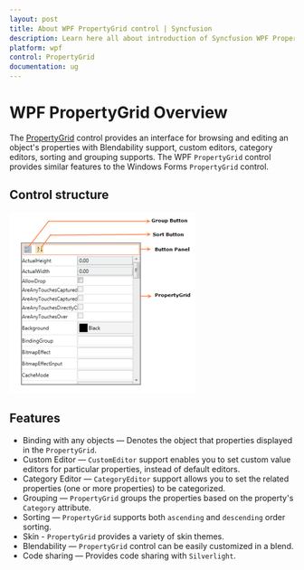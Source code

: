 ```yaml
---
layout: post
title: About WPF PropertyGrid control | Syncfusion
description: Learn here all about introduction of Syncfusion WPF PropertyGrid control, its elements and more details.
platform: wpf
control: PropertyGrid 
documentation: ug
---
```


# WPF PropertyGrid Overview

The [PropertyGrid](https://www.syncfusion.com/wpf-ui-controls/propertygrid) control provides an interface for browsing and editing an object's properties with Blendability support, custom editors, category editors, sorting and grouping supports. The WPF `PropertyGrid` control provides similar features to the Windows Forms `PropertyGrid` control.

## Control structure

![Default PropertyGrid control](Getting-Started_images/Getting-Started_img8.png)

## Features

* Binding with any objects — Denotes the object that properties displayed in the `PropertyGrid`.
* Custom Editor — `CustomEditor` support enables you to set custom value editors for particular properties, instead of default editors.
* Category Editor — `CategoryEditor` support allows you to set the related properties (one or more properties) to be categorized.
* Grouping — `PropertyGrid` groups the properties based on the property's `Category` attribute.
* Sorting — `PropertyGrid` supports both `ascending` and `descending` order sorting.
* Skin - `PropertyGrid` provides a variety of skin themes.
* Blendability — `PropertyGrid` control can be easily customized in a blend.
* Code sharing — Provides code sharing with `Silverlight`.